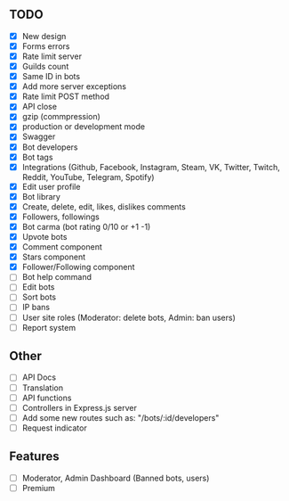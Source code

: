 ## TODO
-   [x] New design
-   [x] Forms errors
-   [x] Rate limit server
-   [x] Guilds count
-   [x] Same ID in bots
-   [x] Add more server exceptions
-   [x] Rate limit POST method
-   [x] API close
-   [x] gzip (commpression)
-   [x] production or development mode
-   [x] Swagger
-   [x] Bot developers
-   [x] Bot tags
-   [x] Integrations (Github, Facebook, Instagram, Steam, VK, Twitter, Twitch, Reddit, YouTube, Telegram, Spotify)
-   [x] Edit user profile
-   [x] Bot library
-   [x] Create, delete, edit, likes, dislikes comments
-   [x] Followers, followings
-   [x] Bot carma (bot rating 0/10 or +1 -1)
-   [X] Upvote bots
-   [X] Comment component
-   [X] Stars component
-   [X] Follower/Following component
-   [ ] Bot help command
-   [ ] Edit bots
-   [ ] Sort bots
-   [ ] IP bans
-   [ ] User site roles (Moderator: delete bots, Admin: ban users)
-   [ ] Report system

## Other
-   [ ] API Docs
-   [ ] Translation
-   [ ] API functions
-   [ ] Controllers in Express.js server
-   [ ] Add some new routes such as: "/bots/:id/developers" 
-   [ ] Request indicator
## Features

-   [ ] Moderator, Admin Dashboard (Banned bots, users)
-   [ ] Premium
